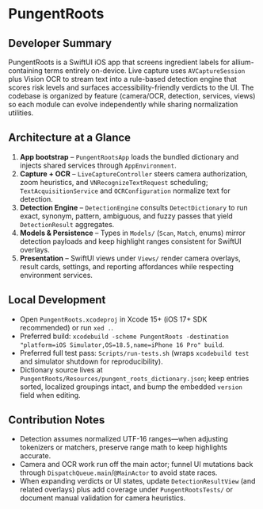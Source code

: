 # PungentRoots

## Developer Summary
PungentRoots is a SwiftUI iOS app that screens ingredient labels for allium-containing terms entirely on-device. Live capture uses `AVCaptureSession` plus Vision OCR to stream text into a rule-based detection engine that scores risk levels and surfaces accessibility-friendly verdicts to the UI. The codebase is organized by feature (camera/OCR, detection, services, views) so each module can evolve independently while sharing normalization utilities.

## Architecture at a Glance
1. **App bootstrap** – `PungentRootsApp` loads the bundled dictionary and injects shared services through `AppEnvironment`.
2. **Capture + OCR** – `LiveCaptureController` steers camera authorization, zoom heuristics, and `VNRecognizeTextRequest` scheduling; `TextAcquisitionService` and `OCRConfiguration` normalize text for detection.
3. **Detection Engine** – `DetectionEngine` consults `DetectDictionary` to run exact, synonym, pattern, ambiguous, and fuzzy passes that yield `DetectionResult` aggregates.
4. **Models & Persistence** – Types in `Models/` (`Scan`, `Match`, enums) mirror detection payloads and keep highlight ranges consistent for SwiftUI overlays.
5. **Presentation** – SwiftUI views under `Views/` render camera overlays, result cards, settings, and reporting affordances while respecting environment services.

## Local Development
- Open `PungentRoots.xcodeproj` in Xcode 15+ (iOS 17+ SDK recommended) or run `xed .`.
- Preferred build: `xcodebuild -scheme PungentRoots -destination "platform=iOS Simulator,OS=18.5,name=iPhone 16 Pro" build`.
- Preferred full test pass: `Scripts/run-tests.sh` (wraps `xcodebuild test` and simulator shutdown for reproducibility).
- Dictionary source lives at `PungentRoots/Resources/pungent_roots_dictionary.json`; keep entries sorted, localized groupings intact, and bump the embedded `version` field when editing.

## Contribution Notes
- Detection assumes normalized UTF-16 ranges—when adjusting tokenizers or matchers, preserve range math to keep highlights accurate.
- Camera and OCR work run off the main actor; funnel UI mutations back through `DispatchQueue.main`/`@MainActor` to avoid state races.
- When expanding verdicts or UI states, update `DetectionResultView` (and related overlays) plus add coverage under `PungentRootsTests/` or document manual validation for camera heuristics.
